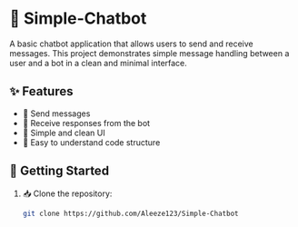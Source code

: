 # 🤖 Simple-Chatbot

A basic chatbot application that allows users to send and receive messages. This project demonstrates simple message handling between a user and a bot in a clean and minimal interface.

## ✨ Features

- 💬 Send messages
- 🤖 Receive responses from the bot
- 🧼 Simple and clean UI
- 🧠 Easy to understand code structure

## 🚀 Getting Started

1. 📥 Clone the repository:
   ```bash
   git clone https://github.com/Aleeze123/Simple-Chatbot
